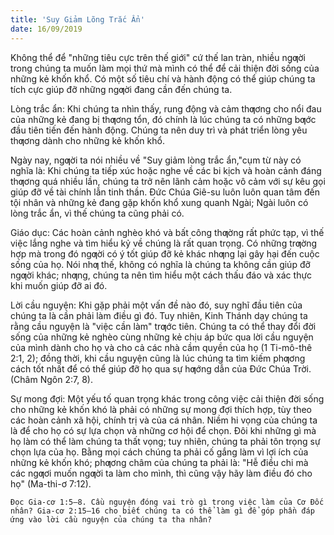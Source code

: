```yaml
---
title: 'Suy Giảm Lõng Trắc Ẩn'
date: 16/09/2019
---
```


Không thể để "những tiêu cực trên thế giới" cứ thế lan tràn, nhiều ngƣời trong chúng ta muốn làm mọi thứ mà mình có thể để cải thiện đời sống của những kẻ khốn khổ. Có một số tiêu chí và hành động có thể giúp chúng ta tích cực giúp đỡ những ngƣời đang cần đến chúng ta.

Lòng trắc ẩn: Khi chúng ta nhìn thấy, rung động và cảm thƣơng cho nổi đau của những kẻ đang bị thƣơng tổn, đó chính là lúc chúng ta có những bƣớc đầu tiên tiến đến hành động. Chúng ta nên duy trì và phát triển lòng yêu thƣơng dành cho những kẻ khốn khổ.

Ngày nay, ngƣời ta nói nhiều về "Suy giảm lòng trắc ẩn,"cụm từ này có nghĩa là: Khi chúng ta tiếp xúc hoặc nghe về các bi kịch và hoàn cảnh đáng thƣơng quá nhiều lần, chúng ta trở nên lãnh cảm hoặc vô cảm với sự kêu gọi giúp đỡ về tài chính lẫn tinh thần. Đức Chúa Giê-su luôn luôn quan tâm đến tội nhân và những kẻ đang gặp khốn khổ xung quanh Ngài; Ngài luôn có lòng trắc ẩn, vì thế chúng ta cũng phải có.

Giáo dục: Các hoàn cảnh nghèo khó và bất công thƣờng rất phức tạp, vì thế việc lắng nghe và tìm hiểu kỷ về chúng là rất quan trọng. Có những trƣờng hợp mà trong đó ngƣời có ý tốt giúp đỡ kẻ khác nhƣng lại gây hại đến cuộc sống của họ. Nói nhƣ thế, không có nghĩa là chúng ta không cần giúp đỡ ngƣời khác; nhƣng, chúng ta nên tìm hiểu một cách thấu đáo và xác thực khi muốn giúp đỡ ai đó.

Lời cầu nguyện: Khi gặp phải một vấn đề nào đó, suy nghĩ đầu tiên của chúng ta là cần phải làm điều gì đó. Tuy nhiên, Kinh Thánh dạy chúng ta rằng cầu nguyện là "việc cần làm" trƣớc tiên. Chúng ta có thể thay đổi đời sống của những kẻ nghèo cùng những kẻ chịu áp bức qua lời cầu nguyện của mình dành cho họ và cho cả các nhà cầm quyền của họ (1 Ti-mô-thê 2:1, 2); đồng thời, khi cầu nguyện cũng là lúc chúng ta tìm kiếm phƣơng cách tốt nhất để có thể giúp đỡ họ qua sự hƣớng dẫn của Đức Chúa Trời. (Châm Ngôn 2:7, 8).

Sự mong đợi: Một yếu tố quan trọng khác trong công việc cải thiện đời sống cho những kẻ khốn khó là phải có những sự mong đợi thích hợp, tùy theo các hoàn cảnh xã hội, chính trị và của cá nhân. Niềm hi vọng của chúng ta là để cho họ có sự lựa chọn và những cơ hội để chọn. Đôi khi những gì mà họ làm có thể làm chúng ta thất vọng; tuy nhiên, chúng ta phải tôn trọng sự chọn lựa của họ. Bằng mọi cách chúng ta phải cố gắng làm vì lợi ích của những kẻ khốn khó; phƣơng châm của chúng ta phải là: "Hễ điều chi mà các ngƣơi muốn ngƣời ta làm cho mình, thì cũng vậy hãy làm điều đó cho họ" (Ma-thi-ơ 7:12).

`Đọc Gia-cơ 1:5–8. Cầu nguyện đóng vai trò gì trong việc làm của Cơ Đốc nhân? Gia-cơ 2:15–16 cho biết chúng ta có thể làm gì để góp phần đáp ứng vào lời cầu nguyện của chúng ta tha nhân?`